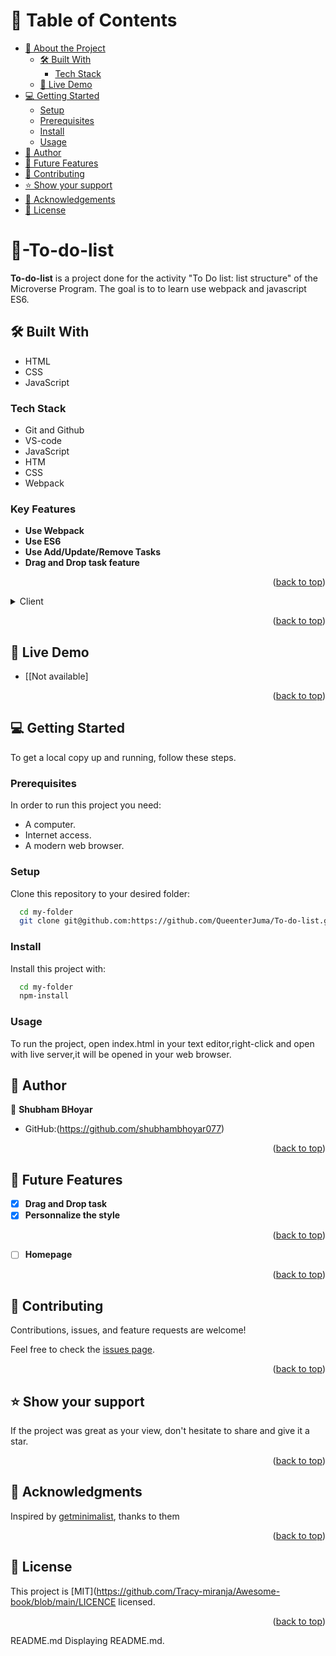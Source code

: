 <a name="readme-top"></a>

<!-- TABLE OF CONTENTS -->

# 📗 Table of Contents

- [📖 About the Project](#about-project)
  - [🛠 Built With](#built-with)
    - [Tech Stack](#tech-stack)
  - [🚀 Live Demo](#live-demo)
- [💻 Getting Started](#getting-started)
  - [Setup](#setup)
  - [Prerequisites](#prerequisites)
  - [Install](#install)
  - [Usage](#usage)
- [👥 Author](#author)
- [🔭 Future Features](#future-features)
- [🤝 Contributing](#contributing)
- [⭐️ Show your support](#support)
- [🙏 Acknowledgements](#acknowledgements)
- [📝 License](#license)

<!-- PROJECT DESCRIPTION -->

# 📖-To-do-list <a name="about-project"></a>

**To-do-list** is a project done for the activity "To Do list: list structure" of the Microverse Program. The goal is to to learn use webpack and javascript ES6.

## 🛠 Built With <a name="built-with"></a>
- HTML
- CSS
- JavaScript

### Tech Stack <a name="tech-stack"></a>
- Git and Github
- VS-code
- JavaScript
- HTM
- CSS
- Webpack

### Key Features <a name="key-features"></a>

- **Use Webpack**
- **Use ES6**
- **Use Add/Update/Remove Tasks**
- **Drag and Drop task feature**

<p align="right">(<a href="#readme-top">back to top</a>)</p>

<details>
  <summary>Client</summary>
  <ul>
    <li><a href="https://developer.mozilla.org/es/docs/Web/HTML">HTML</a></li>
    <li><a href="https://developer.mozilla.org/es/docs/Web/CSS">CSS</a></li>
    <li><a href="https://developer.mozilla.org/es/docs/Web/CSS">JavaScript</a></li>
  </ul>
</details>
 
<p align="right">(<a href="#readme-top">back to top</a>)</p>
 
<!-- LIVE DEMO -->
 
## 🚀 Live Demo <a name="live-demo"></a>
 
- [[Not available]
 
<p align="right">(<a href="#readme-top">back to top</a>)</p>
 
<!-- GETTING STARTED -->
 
## 💻 Getting Started <a name="getting-started"></a>
 
To get a local copy up and running, follow these steps.
 
### Prerequisites
 
In order to run this project you need:
 
- A computer.
- Internet access.
- A modern web browser.
 
### Setup
 
Clone this repository to your desired folder:
 
```sh
  cd my-folder
  git clone git@github.com:https://github.com/QueenterJuma/To-do-list.git
```
 
### Install
 
Install this project with:
 
```sh
  cd my-folder
  npm-install
```
### Usage
 
To run the project, open index.html in your text editor,right-click and open with live server,it will be opened in your web browser.
 
<!-- AUTHORS -->
 
## 👥 Author <a name="author"></a>

👤 **Shubham BHoyar**

- GitHub:(https://github.com/shubhambhoyar077)

<p align="right">(<a href="#readme-top">back to top</a>)</p>
 
<!-- FUTURE FEATURES -->

## 🔭 Future Features <a name="future-features"></a>

- [x] **Drag and Drop task**
- [x] **Personnalize the style**
 
<p align="right">(<a href="#readme-top">back to top</a>)</p>

<!-- Key FEATURES -->

- [ ] **Homepage**

<p align="right">(<a href="#readme-top">back to top</a>)</p>

<!-- CONTRIBUTING -->

## 🤝 Contributing <a name="contributing"></a>

Contributions, issues, and feature requests are welcome!

Feel free to check the [issues page](https://github.com/shubhambhoyar077/to-do-list-review/issues/).

<p align="right">(<a href="#readme-top">back to top</a>)</p>
 
<!-- SUPPORT -->
 
## ⭐️ Show your support <a name="support"></a>
 
If the project was great as your view, don't hesitate to share and give it a star.
 
<p align="right">(<a href="#readme-top">back to top</a>)</p>
 
<!-- ACKNOWLEDGEMENTS -->
 
## 🙏 Acknowledgments <a name="acknowledgements"></a>
 
Inspired by [getminimalist](https://web.archive.org/web/20180320194056/http://www.getminimalist.com:80/), thanks to them
<p align="right">(<a href="#readme-top">back to top</a>)</p>
 
<!-- LICENSE -->
 
## 📝 License <a name="license"></a>
 
This project is [MIT](https://github.com/Tracy-miranja/Awesome-book/blob/main/LICENCE licensed.
 
<p align="right">(<a href="#readme-top">back to top</a>)</p>
README.md
Displaying README.md.
